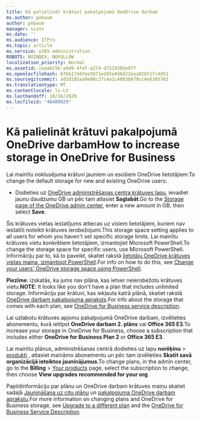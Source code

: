 ```yaml
---
title: Kā palielināt krātuvi pakalpojumā OneDrive darbam
ms.author: pebaum
author: pebaum
manager: scotv
ms.date: ''
ms.audience: ITPro
ms.topic: article
ms.service: o365-administration
ROBOTS: NOINDEX, NOFOLLOW
localization_priority: Normal
ms.assetid: ceaa6256-a9d9-4fef-a274-d7219365e07f
ms.openlocfilehash: 676b17d47ee5071ed45e8d6022eaa82b51fc4d51
ms.sourcegitcommit: ad2d185aa9e08c27c4a1c4803b679cc4e6305703
ms.translationtype: MT
ms.contentlocale: lv-LV
ms.lasthandoff: 10/16/2020
ms.locfileid: "48489029"
---
```

# <a name="how-to-increase-storage-in-onedrive-for-business"></a><span data-ttu-id="57739-102">Kā palielināt krātuvi pakalpojumā OneDrive darbam</span><span class="sxs-lookup"><span data-stu-id="57739-102">How to increase storage in OneDrive for Business</span></span>

<span data-ttu-id="57739-103">Lai mainītu noklusējuma krātuvi jauniem un esošiem OneDrive lietotājiem:</span><span class="sxs-lookup"><span data-stu-id="57739-103">To change the default storage for new and existing OneDrive users:</span></span>
  
- <span data-ttu-id="57739-104">Dodieties uz [OneDrive administrēšanas centra krātuves lapu](https://admin.onedrive.com/?v=StorageSettings), ievadiet jaunu daudzumu GB un pēc tam atlasiet **Saglabāt**.</span><span class="sxs-lookup"><span data-stu-id="57739-104">Go to the [Storage page of the OneDrive admin center](https://admin.onedrive.com/?v=StorageSettings), enter a new amount in GB, then select **Save**.</span></span>

<span data-ttu-id="57739-105">Šis krātuves vietas iestatījums attiecas uz visiem lietotājiem, kuriem nav iestatīti noteikti krātuves ierobežojumi.</span><span class="sxs-lookup"><span data-stu-id="57739-105">This storage space setting applies to all users for whom you haven't set specific storage limits.</span></span> <span data-ttu-id="57739-106">Lai mainītu krātuves vietu konkrētiem lietotājiem, izmantojiet Microsoft PowerShell.</span><span class="sxs-lookup"><span data-stu-id="57739-106">To change the storage space for specific users, use Microsoft PowerShell.</span></span> <span data-ttu-id="57739-107">Informāciju par to, kā to paveikt, skatiet rakstā [lietotāju OneDrive krātuves vietas maiņa, izmantojot PowerShell](https://docs.microsoft.com/onedrive/change-user-storage).</span><span class="sxs-lookup"><span data-stu-id="57739-107">For info on how to do this, see [Change your users' OneDrive storage space using PowerShell](https://docs.microsoft.com/onedrive/change-user-storage).</span></span>

<span data-ttu-id="57739-108">**Piezīme**: izskatās, ka jums nav plāna, kas ietver neierobežotu krātuves vietu.</span><span class="sxs-lookup"><span data-stu-id="57739-108">**NOTE**: It looks like you don't have a plan that includes unlimited storage.</span></span> <span data-ttu-id="57739-109">Informāciju par krātuvi, kas iekļauta katrā plānā, skatiet rakstā [OneDrive darbam pakalpojuma apraksts](https://docs.microsoft.com/office365/servicedescriptions/onedrive-for-business-service-description).</span><span class="sxs-lookup"><span data-stu-id="57739-109">For info about the storage that comes with each plan, see [OneDrive for Business service description](https://docs.microsoft.com/office365/servicedescriptions/onedrive-for-business-service-description).</span></span>
  
<span data-ttu-id="57739-110">Lai uzlabotu krātuves apjomu pakalpojumā OneDrive darbam, izvēlieties abonementu, kurā ietilpst **OneDrive darbam 2. plāns** vai **Office 365 E3**.</span><span class="sxs-lookup"><span data-stu-id="57739-110">To increase your storage in OneDrive for Business, choose a subscription that includes either **OneDrive for Business Plan 2** or **Office 365 E3**.</span></span>
  
<span data-ttu-id="57739-111">Lai mainītu plānus, administrēšanas centrā dodieties uz lapu **norēķinu** \> [produkti](https://go.microsoft.com/fwlink/p/?linkid=842054) , atlasiet maināmo abonementu un pēc tam izvēlieties **Skatīt savā organizācijā ieteiktos jauninājumus**.</span><span class="sxs-lookup"><span data-stu-id="57739-111">To change plans, in the admin center, go to the **Billing** \> [Your products](https://go.microsoft.com/fwlink/p/?linkid=842054) page, select the subscription to change, then choose **View upgrades recommended for your org**.</span></span>
  
<span data-ttu-id="57739-112">Papildinformāciju par plānu un OneDrive darbam krātuves maiņu skatiet sadaļā [Jaunināšana uz citu plānu](https://docs.microsoft.com/microsoft-365/commerce/subscriptions/upgrade-to-different-plan) un [pakalpojuma OneDrive darbam aprakstu](https://docs.microsoft.com/office365/servicedescriptions/onedrive-for-business-service-description).</span><span class="sxs-lookup"><span data-stu-id="57739-112">For more information on changing plans and OneDrive for Business storage, see [Upgrade to a different plan](https://docs.microsoft.com/microsoft-365/commerce/subscriptions/upgrade-to-different-plan) and the [OneDrive for Business Service Description](https://docs.microsoft.com/office365/servicedescriptions/onedrive-for-business-service-description).</span></span>